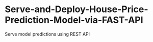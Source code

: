 # Serve-and-Deploy-House-Price-Prediction-Model-via-FAST-API
Serve model predictions using REST API
